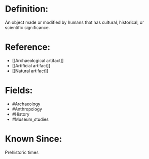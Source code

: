 

# Definition:
An object made or modified by humans that has cultural, historical, or scientific significance.

# Reference:
- [[Archaeological artifact]]
- [[Artificial artifact]]
- [[Natural artifact]]

# Fields: 
- #Archaeology
- #Anthropology
- #History
- #Museum_studies

# Known Since:
Prehistoric times

